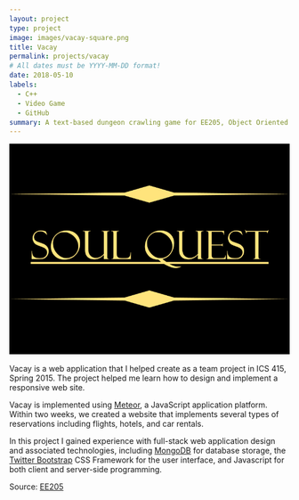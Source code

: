 ```yaml
---
layout: project
type: project
image: images/vacay-square.png
title: Vacay
permalink: projects/vacay
# All dates must be YYYY-MM-DD format!
date: 2018-05-10
labels:
  - C++
  - Video Game
  - GitHub
summary: A text-based dungeon crawling game for EE205, Object Oriented Programing in C++.
---
```


<img class="ui medium center floated rounded image" src="../images/soulquest.png">

Vacay is a web application that I helped create as a team project in ICS 415, Spring 2015. The project helped me learn how to design and implement a responsive web site.

Vacay is implemented using [Meteor](http://meteor.com), a JavaScript application platform. Within two weeks, we created a website that implements several types of reservations including flights, hotels, and car rentals.

In this project I gained experience with full-stack web application design and associated technologies, including [MongoDB](http://mongodb.com) for database storage, the [Twitter Bootstrap](http://getbootstrap.com/) CSS Framework for the user interface, and Javascript for both client and server-side programming.
 
Source: <a href="https://github.com/chriswon98/EE205/tree/master/Final/project"><i class="large github icon"></i>EE205</a>
